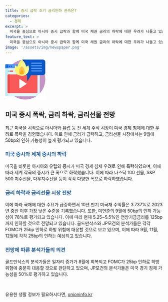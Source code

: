 ```yaml
---
title: 증시 급락 조기 금리인하 관측은?
categories:
  - 경제
excerpt: >
  미국을 중심으로 아시아 증시 급락과 함께 미국 채권 금리의 하락에 대한 우려가 나돌고 있습니다. 미국 채권 금리가 1년 만에 최저 수준인 3.737%를 기록하며, 9월에 50bp 인하 가능성도 높게 평가되고 있습니다. 또한, 미국 경제의 침체 가능성에 대한 우려와 관련하여 골드만삭스와 JP모건의 분석가들 간에 전망 차이가 나타나고 있습니다. 연준의 향후 정책에 대한 기대와 관련된 글로벌 경제 상황의 민감한 변화에 대해 다룬 이 기사는 한경 글로벌마켓에서 확인할 수 있습니다.
feature_text: >
  미국을 중심으로 아시아 증시 급락과 함께 미국 채권 금리의 하락에 대한 우려가 나돌고 있습니다. 미국 채권 금리가 1년 만에 최저 수준인 3.737%를 기록하며, 9월에 50bp 인하 가능성도 높게 평가되고 있습니다. 또한, 미국 경제의 침체 가능성에 대한 우려와 관련하여 골드만삭스와 JP모건의 분석가들 간에 전망 차이가 나타나고 있습니다. 연준의 향후 정책에 대한 기대와 관련된 글로벌 경제 상황의 민감한 변화에 대해 다룬 이 기사는 한경 글로벌마켓에서 확인할 수 있습니다.
image: '/assets/img/newspaper.png'
---
```


<p><img src="/assets/img/news.png" alt="rentncar 속보" /></p>

<h2 data-ke-size="size26">미국 증시 폭락, 금리 하락, 금리선물 전망</h2>

<p data-ke-size="size16">최근 미국을 시작으로 아시아와 유럽 등 전 세계 주식 시장이 미국 경제 침체에 대한 우려로 폭락을 경험했습니다. 이로 인해 금리가 급락하고, 금리선물 시장에서는 9월에 50bp의 인하 가능성이 높게 평가되고 있습니다.</p>

<h3><b><span style="color: #1a5490;">미국 증시와 세계 증시의 하락</span></b></h3>

<p data-ke-size="size16">미국을 비롯한 아시아와 유럽의 증시가 미국 경제 침체 우려로 인해 폭락하였으며, 이에 따라 세계 각국의 증시가 큰 폭으로 하락했습니다. 이에 따라 나스닥 100 선물, S&P 500 지수선물, 다우지수선물 등이 각각 다양한 폭으로 하락하였습니다.</p>

<h3><b><span style="color: #1a5490;">금리 하락과 금리선물 시장 전망</span></b></h3>

<p data-ke-size="size16">이에 따라 국채에 대한 수요가 급증하면서 10년 만기 미국채 수익률은 3.737%로 2023년 중반 이후 가장 낮은 수준을 기록했습니다. 또한, 미연준의 9월에 50bp의 인하 가능성이 78%로 평가되고 있습니다. 이에 따라 현재 5.25~5.5%인 연방기금금리를 125bp까지 인하할 것으로 전망되고 있습니다. 골드만삭스와 JP모건의 분석가들은 각각 FOMC가 25bp 인하로 하방 위험에 대응할 것으로 보고 있으며, 이에 따라 9월, 11월, 12월에 각각 25bp의 인하는 예상되고 있습니다.</p>

<h3><b><span style="color: #1a5490;">전망에 따른 분석가들의 의견</span></b></h3>

<p data-ke-size="size16">골드만삭스의 분석가들은 일자리 증가가 8월에 회복되고 FOMC가 25bp 인하로 하방 위험에 충분히 대응할 것으로 판단하고 있으며, JP모건의 분석가들은 미국 경기 침체 가능성을 50%로 평가하고 있습니다.</p>

<p data-ke-size="size16">&nbsp;</p>
유용한 생활 정보가 필요하시다면, <a href="https://onioninfo.kr" rel="dofollow">onioninfo.kr</a>


